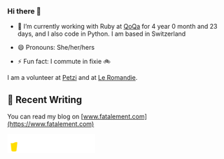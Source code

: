 ### Hi there 👋

<!--
**dianedelallee/dianedelallee** is a ✨ _special_ ✨ repository because its `README.md` (this file) appears on your GitHub profile.
-->

- 🔭 I’m currently working with Ruby at [QoQa](https://www.qoqa.ch/fr) for <!-- qoqa_days starts -->4 year 0 month and 23 days<!-- qoqa_days ends -->, and I also code in Python. I am based in Switzerland 

- 😄 Pronouns: She/her/hers
- ⚡ Fun fact: I commute in fixie 🚲

I am a volunteer at [Petzi](https://www.petzi.ch/fr/association/a-propos-de-petzi/) and at [Le Romandie](https://www.leromandie.ch/).
## 📝 Recent Writing

You can read my blog on [www.fatalement.com](https://www.fatalement.com)

<a href="https://www.buymeacoffee.com/dianedelallee" target="_blank"><img src="https://raw.githubusercontent.com/dianedelallee/dianedelallee/refs/heads/main/buy_coffee.png" width="200" alt="Buy me a coffee"></a>
